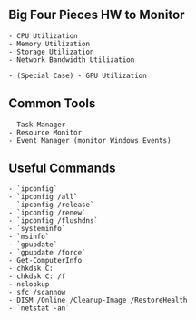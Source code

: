 ## Big Four Pieces HW to Monitor

    - CPU Utilization
    - Memory Utilization
    - Storage Utilization
    - Network Bandwidth Utilization

    - (Special Case) - GPU Utilization

## Common Tools

    - Task Manager
    - Resource Monitor
    - Event Manager (monitor Windows Events)

## Useful Commands

    - `ipconfig`
    - `ipconfig /all`
    - `ipconfig /release`
    - `ipconfig /renew`
    - `ipconfig /flushdns`
    - `systeminfo`
    - `msinfo`
    - `gpupdate`
    - `gpupdate /force`
    - Get-ComputerInfo
    - chkdsk C:
    - chkdsk C: /f
    - nslookup
    - sfc /scannow
    - DISM /Online /Cleanup-Image /RestoreHealth
    - `netstat -an`